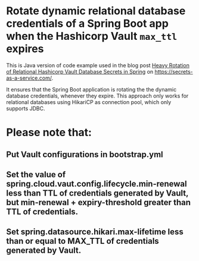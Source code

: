 # Rotate dynamic relational database credentials of a Spring Boot app when the Hashicorp Vault `max_ttl` expires

This is Java version of code example used in the blog post
[Heavy Rotation of Relational Hashicorp Vault Database Secrets in Spring](https://secrets-as-a-service.com/posts/hashicorp-vault/rotate-dynamic-relational-database-connection-in-spring-at-runtime/) 
on https://secrets-as-a-service.com/.

It ensures that the Spring Boot application is rotating the the dynamic database credentials, whenever they expire. 
This approach only works for relational databases using HikariCP as connection pool, which only supports JDBC. 

# Please note that:
## Put Vault configurations in bootstrap.yml
## Set the value of spring.cloud.vaut.config.lifecycle.min-renewal less than TTL of credentials generated by Vault, but min-renewal + expiry-threshold greater than TTL of credentials.
## Set spring.datasource.hikari.max-lifetime less than or equal to MAX_TTL of credentials generated by Vault.